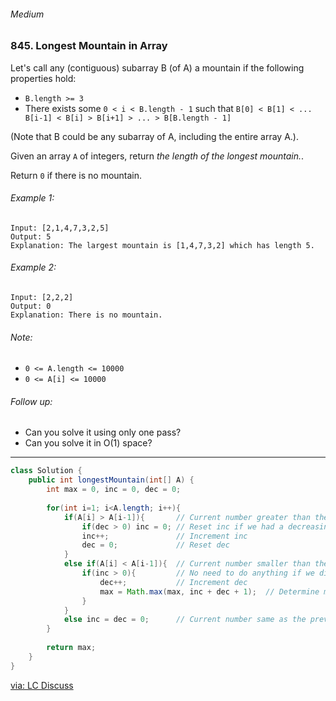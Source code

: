 ###### Medium

### 845. Longest Mountain in Array


Let's call any (contiguous) subarray B (of A) a mountain if the following properties hold:
- `B.length >= 3`
- There exists some `0 < i < B.length - 1` such that `B[0] < B[1] < ... B[i-1] < B[i] > B[i+1] > ... > B[B.length - 1]`

(Note that B could be any subarray of A, including the entire array A.). 

Given an array `A` of integers, return _the length of the longest mountain._.  

Return `0` if there is no mountain.  

###### Example 1:
```
Input: [2,1,4,7,3,2,5]
Output: 5
Explanation: The largest mountain is [1,4,7,3,2] which has length 5.
```

###### Example 2:
```
Input: [2,2,2]
Output: 0
Explanation: There is no mountain.
```

###### Note:
- `0 <= A.length <= 10000`
- `0 <= A[i] <= 10000`

###### Follow up:
- Can you solve it using only one pass?
- Can you solve it in O(1) space?

***

```java
class Solution {
    public int longestMountain(int[] A) {
        int max = 0, inc = 0, dec = 0;
        
        for(int i=1; i<A.length; i++){
            if(A[i] > A[i-1]){       // Current number greater than the previous
                if(dec > 0) inc = 0; // Reset inc if we had a decreasing sequence until the previous
				inc++;               // Increment inc
                dec = 0;             // Reset dec
            }
            else if(A[i] < A[i-1]){  // Current number smaller than the previous
                if(inc > 0){         // No need to do anything if we did not have an increasing sequence
                    dec++;           // Increment dec
                    max = Math.max(max, inc + dec + 1);  // Determine max for the current mountain
                }
            }
            else inc = dec = 0;      // Current number same as the previous, reset inc and dec
        }
        
        return max;
    }
}
```

[via: LC Discuss](https://leetcode.com/problems/longest-mountain-in-array/discuss/937617/Java-Short-one-pass-O(N)-time-O(1)-space-with-comments)
